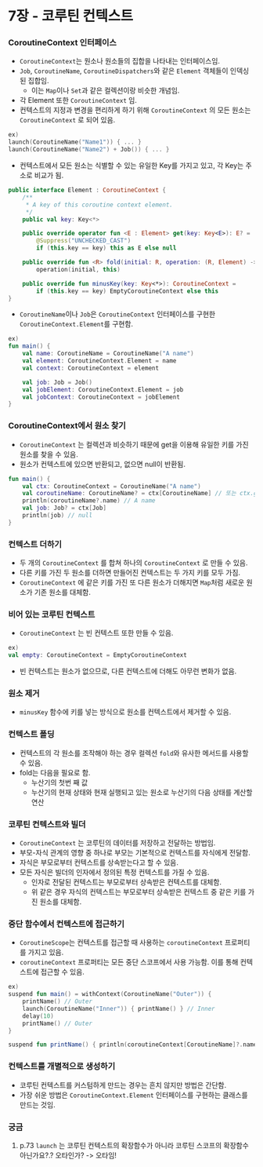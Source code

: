 # 7장 - 코루틴 컨텍스트

### CoroutineContext 인터페이스

- `CoroutineContext`는 원소나 원소들의 집합을 나타내는 인터페이스임.
- `Job`, `CoroutineName`, `CoroutineDispatchers`와 같은 `Element` 객체들이 인덱싱된 집합임.
    - 이는 `Map`이나 `Set`과 같은 컬렉션이랑 비슷한 개념임.
- 각 Element 또한 `CoroutineContext` 임.
- 컨텍스트의 지정과 변경을 편리하게 하기 위해 `CoroutineContext` 의 모든 원소는 `CoroutineContext` 로 되어 있음.

```kotlin
ex)
launch(CoroutineName("Name1")) { ... }
launch(CoroutineName("Name2") + Job()) { ... }
```

- 컨텍스트에서 모든 원소는 식별할 수 있는 유일한 Key를 가지고 있고, 각 Key는 주소로 비교가 됨.

```kotlin
public interface Element : CoroutineContext {
    /**
     * A key of this coroutine context element.
     */
    public val key: Key<*>

    public override operator fun <E : Element> get(key: Key<E>): E? =
        @Suppress("UNCHECKED_CAST")
        if (this.key == key) this as E else null

    public override fun <R> fold(initial: R, operation: (R, Element) -> R): R =
        operation(initial, this)

    public override fun minusKey(key: Key<*>): CoroutineContext =
        if (this.key == key) EmptyCoroutineContext else this
}
```

- `CoroutineName`이나 `Job`은 `CoroutineContext` 인터페이스를 구현한 `CoroutineContext.Element`를 구현함.

```kotlin
ex)
fun main() {
    val name: CoroutineName = CoroutineName("A name")
    val element: CoroutineContext.Element = name
    val context: CoroutineContext = element

    val job: Job = Job()
    val jobElement: CoroutineContext.Element = job
    val jobContext: CoroutineContext = jobElement
}
```

### CoroutineContext에서 원소 찾기

- `CoroutineContext` 는 컬렉션과 비슷하기 때문에 get을 이용해 유일한 키를 가진 원소를 찾을 수 있음.
- 원소가 컨텍스트에 있으면 반환되고, 없으면 null이 반환됨.

```kotlin
fun main() {
    val ctx: CoroutineContext = CoroutineName("A name")
    val coroutineName: CoroutineName? = ctx[CoroutineName] // 또는 ctx.get(CoroutineName)
    println(coroutineName?.name) // A name
    val job: Job? = ctx[Job]
    println(job) // null
}
```

### 컨텍스트 더하기

- 두 개의 `CoroutineContext` 를 합쳐 하나의 `CoroutineContext` 로 만들 수 있음.
- 다른 키를 가진 두 원소를 더하면 만들어진 컨텍스트는 두 가지 키를 모두 가짐.
- `CoroutineContext` 에 같은 키를 가진 또 다른 원소가 더해지면 `Map`처럼 새로운 원소가 기존 원소를 대체함.

### 비어 있는 코루틴 컨텍스트

- `CoroutineContext` 는 빈 컨텍스트 또한 만들 수 있음.

```kotlin
ex)
val empty: CoroutineContext = EmptyCoroutineContext
```

- 빈 컨텍스트는 원소가 없으므로, 다른 컨텍스트에 더해도 아무런 변화가 없음.

### 원소 제거

- `minusKey` 함수에 키를 넣는 방식으로 원소를 컨텍스트에서 제거할 수 있음.

### 컨텍스트 폴딩

- 컨텍스트의 각 원소를 조작해야 하는 경우 컬렉션 `fold`와 유사한 메서드를 사용할 수 있음.
- fold는 다음을 필요로 함.
    - 누산기의 첫번 째 값
    - 누산기의 현재 상태와 현재 실행되고 있는 원소로 누산기의 다음 상태를 계산할 연산

### 코루틴 컨텍스트와 빌더

- `CoroutineContext` 는 코루틴의 데이터를 저장하고 전달하는 방법임.
- 부모-자식 관계의 영향 중 하나로 부모는 기본적으로 컨텍스트를 자식에게 전달함.
- 자식은 부모로부터 컨텍스트를 상속받는다고 할 수 있음.
- 모든 자식은 빌더의 인자에서 정의된 특정 컨텍스트를 가질 수 있음.
    - 인자로 전달된 컨텍스트는 부모로부터 상속받은 컨텍스트를 대체함.
    - 위 같은 경우 자식의 컨텍스트는 부모로부터 상속받은 컨텍스트 중 같은 키를 가진 원소를 대체함.

### 중단 함수에서 컨텍스트에 접근하기

- `CoroutineScope`는 컨텍스트를 접근할 때 사용하는 `coroutineContext` 프로퍼티를 가지고 있음.
- `coroutineContext` 프로퍼티는 모든 중단 스코프에서 사용 가능함. 이를 통해 컨텍스트에 접근할 수 있음.

```kotlin
ex)
suspend fun main() = withContext(CoroutineName("Outer")) {
    printName() // Outer
    launch(CoroutineName("Inner")) { printName() } // Inner
    delay(10)
    printName() // Outer
}

suspend fun printName() { println(coroutineContext[CoroutineName]?.name) }
```

### 컨텍스트를 개별적으로 생성하기

- 코루틴 컨텍스트를 커스텀하게 만드는 경우는 흔치 않지만 방법은 간단함.
- 가장 쉬운 방법은 `CoroutineContext.Element` 인터페이스를 구현하는 클래스를 만드는 것임.

### 궁금

1. p.73 `launch` 는 코루틴 컨텍스트의 확장함수가 아니라 코루틴 스코프의 확장함수 아닌가요?.? 오타인가? -> 오타임!
